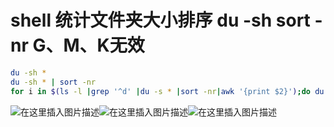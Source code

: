 # shell 统计文件夹大小排序  du -sh sort -nr  G、M、K无效 

```bash
du -sh *
du -sh * | sort -nr
for i in $(ls -l |grep '^d' |du -s * |sort -nr|awk '{print $2}');do du -sh $i;done
```

![在这里插入图片描述](https://img-blog.csdnimg.cn/20200301162340255.png?x-oss-process=image/watermark,type_ZmFuZ3poZW5naGVpdGk,shadow_10,text_aHR0cHM6Ly9ibG9nLmNzZG4ubmV0L2ExNTAwNTc4NDMyMA==,size_16,color_FFFFFF,t_70#pic_center)![在这里插入图片描述](https://img-blog.csdnimg.cn/20200301162404391.png?x-oss-process=image/watermark,type_ZmFuZ3poZW5naGVpdGk,shadow_10,text_aHR0cHM6Ly9ibG9nLmNzZG4ubmV0L2ExNTAwNTc4NDMyMA==,size_16,color_FFFFFF,t_70#pic_center)![在这里插入图片描述](https://img-blog.csdnimg.cn/20200301162423260.png?x-oss-process=image/watermark,type_ZmFuZ3poZW5naGVpdGk,shadow_10,text_aHR0cHM6Ly9ibG9nLmNzZG4ubmV0L2ExNTAwNTc4NDMyMA==,size_16,color_FFFFFF,t_70#pic_center)
